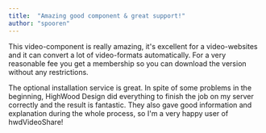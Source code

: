 ```yaml
---
title:  "Amazing good component & great support!"
author: "spooren"
---
```

This video-component is really amazing, it's excellent for a video-websites and it can convert a lot of video-formats automatically. For a very reasonable fee you get a membership so you can download the version without any restrictions.

The optional installation service is great. In spite of some problems in the beginning, HighWood Design did everything to finish the job on my server correctly and the result is fantastic. They also gave good information and explanation during the whole process, so I'm a very happy user of hwdVideoShare!
